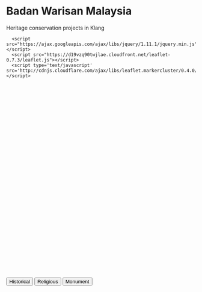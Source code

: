 <html>
<head>
  <title>My Heritage Watch</title> 
</head>

<body>
  <h1>Badan Warisan Malaysia</h1>

  <p style="align:left;">Heritage conservation projects in Klang

<script>
</script>
</body>

<head>
      <link rel="stylesheet" href="https://d19vzq90twjlae.cloudfront.net/leaflet-0.7.3/leaflet.css" />
      <link rel="stylesheet" type="text/css" href="http://cdnjs.cloudflare.com/ajax/libs/leaflet.markercluster/0.4.0/MarkerCluster.css" />
      <link rel="stylesheet" type="text/css" href="http://cdnjs.cloudflare.com/ajax/libs/leaflet.markercluster/0.4.0/MarkerCluster.Default.css" />


      <script src="https://ajax.googleapis.com/ajax/libs/jquery/1.11.1/jquery.min.js"></script>
      <script src="https://d19vzq90twjlae.cloudfront.net/leaflet-0.7.3/leaflet.js"></script>
      <script type='text/javascript' src='http://cdnjs.cloudflare.com/ajax/libs/leaflet.markercluster/0.4.0/leaflet.markercluster.js'></script>
      

<style>
    #map{width: 900px; height: 500px;}

</style>
</head>

  <div id='map'></div>
  
  <script src="js/markers.json"></script>
  <script src="js/leaf-demo.js"></script>
  <button onclick="togglePoints();">Historical</button>
  <button onclick="togglePoints();">Religious</button>
  <button onclick="togglePoints();">Monument</button>



</script>

</body>
</html>


